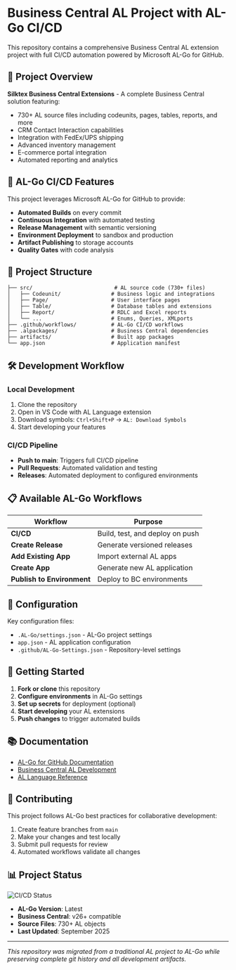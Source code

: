 # Business Central AL Project with AL-Go CI/CD

This repository contains a comprehensive Business Central AL extension project with full CI/CD automation powered by Microsoft AL-Go for GitHub.

## 🏢 Project Overview

**Silktex Business Central Extensions** - A complete Business Central solution featuring:
- 730+ AL source files including codeunits, pages, tables, reports, and more
- CRM Contact Interaction capabilities
- Integration with FedEx/UPS shipping
- Advanced inventory management
- E-commerce portal integration
- Automated reporting and analytics

## 🚀 AL-Go CI/CD Features

This project leverages Microsoft AL-Go for GitHub to provide:
- **Automated Builds** on every commit
- **Continuous Integration** with automated testing
- **Release Management** with semantic versioning
- **Environment Deployment** to sandbox and production
- **Artifact Publishing** to storage accounts
- **Quality Gates** with code analysis

## 📁 Project Structure

```
├── src/                          # AL source code (730+ files)
│   ├── Codeunit/                # Business logic and integrations
│   ├── Page/                    # User interface pages
│   ├── Table/                   # Database tables and extensions
│   ├── Report/                  # RDLC and Excel reports
│   └── ...                      # Enums, Queries, XMLports
├── .github/workflows/           # AL-Go CI/CD workflows
├── .alpackages/                 # Business Central dependencies
├── artifacts/                   # Built app packages
└── app.json                     # Application manifest
```

## 🛠️ Development Workflow

### Local Development
1. Clone the repository
2. Open in VS Code with AL Language extension
3. Download symbols: `Ctrl+Shift+P` → `AL: Download Symbols`
4. Start developing your features

### CI/CD Pipeline
- **Push to main**: Triggers full CI/CD pipeline
- **Pull Requests**: Automated validation and testing
- **Releases**: Automated deployment to configured environments

## 📋 Available AL-Go Workflows

| Workflow | Purpose |
|----------|---------|
| **CI/CD** | Build, test, and deploy on push |
| **Create Release** | Generate versioned releases |
| **Add Existing App** | Import external AL apps |
| **Create App** | Generate new AL application |
| **Publish to Environment** | Deploy to BC environments |

## 🔧 Configuration

Key configuration files:
- `.AL-Go/settings.json` - AL-Go project settings
- `app.json` - AL application configuration
- `.github/AL-Go-Settings.json` - Repository-level settings

## 🚀 Getting Started

1. **Fork or clone** this repository
2. **Configure environments** in AL-Go settings
3. **Set up secrets** for deployment (optional)
4. **Start developing** your AL extensions
5. **Push changes** to trigger automated builds

## 📚 Documentation

- [AL-Go for GitHub Documentation](https://aka.ms/AL-Go)
- [Business Central AL Development](https://docs.microsoft.com/en-us/dynamics365/business-central/dev-itpro/developer/)
- [AL Language Reference](https://docs.microsoft.com/en-us/dynamics365/business-central/dev-itpro/developer/devenv-reference-overview)

## 🤝 Contributing

This project follows AL-Go best practices for collaborative development:
1. Create feature branches from `main`
2. Make your changes and test locally
3. Submit pull requests for review
4. Automated workflows validate all changes

## 📊 Project Status

![CI/CD Status](https://github.com/Silktex/Business-Central-ALGo/workflows/CI%2FCD/badge.svg)

- **AL-Go Version**: Latest
- **Business Central**: v26+ compatible
- **Source Files**: 730+ AL objects
- **Last Updated**: September 2025

---

*This repository was migrated from a traditional AL project to AL-Go while preserving complete git history and all development artifacts.*
